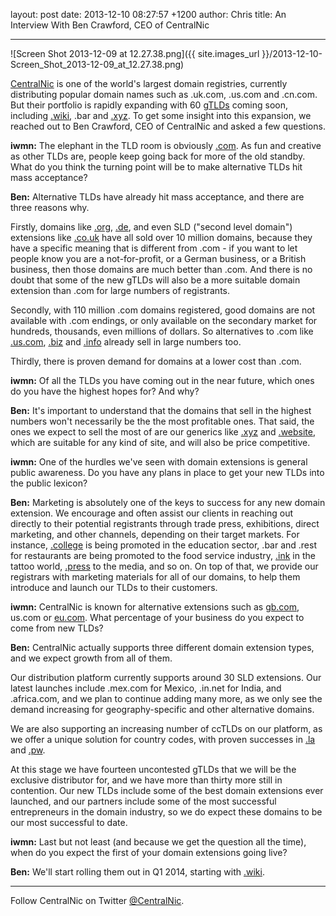 layout: post
date: 2013-12-10 08:27:57 +1200
author: Chris
title: An Interview With Ben Crawford, CEO of CentralNic


----

![Screen Shot 2013-12-09 at 12.27.38.png]({{ site.images_url }}/2013-12-10-Screen_Shot_2013-12-09_at_12.27.38.png)

<!-- excerpt -->

[CentralNic](https://www.centralnic.com) is one of the world's largest domain registries, currently distributing popular domain names such as .uk.com, .us.com and .cn.com. But their portfolio is rapidly expanding with 60 [gTLDs](https://iwantmyname.com/domains/new-gtld-domain-extensions) coming soon, including [.wiki](https://iwantmyname.com/domains/dot-wiki), .bar and [.xyz](https://iwantmyname.com/domains/dot-xyz). To get some insight into this expansion, we reached out to Ben Crawford, CEO of CentralNic and asked a few questions.

<!-- /excerpt -->

**iwmn:** The elephant in the TLD room is obviously [.com](https://iwantmyname.com/domains/com-domain-name-registration-for-commercial). As fun and creative as other TLDs are, people keep going back for more of the old standby. What do you think the turning point will be to make alternative TLDs hit mass acceptance?

**Ben:** Alternative TLDs have already hit mass acceptance, and there are three reasons why. 

Firstly, domains like [.org](https://iwantmyname.com/domains/org-domain-name-registration-for-organisation), [.de](https://iwantmyname.com/domains/de-german-domain-name-registration-for-germany), and even SLD ("second level domain") extensions like [.co.uk](https://iwantmyname.com/domains/co.uk-british-domain-name-registration-for-united-kingdom) have all sold over 10 million domains, because they have a specific meaning that is different from .com - if you want to let people know you are a not-for-profit, or a German business, or a British business, then those domains are much better than .com. And there is no doubt that some of the new gTLDs will also be a more suitable domain extension than .com for large numbers of registrants.

Secondly, with 110 million .com domains registered, good domains are not available with .com endings, or only available on the secondary market for hundreds, thousands, even millions of dollars. So alternatives to .com like [.us.com](https://iwantmyname.com/domains/us.com-american-domain-name-registration-for-united-states-of-america), [.biz](https://iwantmyname.com/domains/biz-domain-name-registration-for-business) and [.info](https://iwantmyname.com/domains/info-domain-name-registration-for-information) already sell in large numbers too. 

Thirdly, there is proven demand for domains at a lower cost than .com.

**iwmn:** Of all the TLDs you have coming out in the near future, which ones do you have the highest hopes for? And why?

**Ben:** It's important to understand that the domains that sell in the highest numbers won't necessarily be the the most profitable ones. That said, the ones we expect to sell the most of are our generics like [.xyz](https://iwantmyname.com/domains/dot-xyz) and [.website](https://iwantmyname.com/domains/dot-website), which are suitable for any kind of site, and will also be price competitive. 

**iwmn:** One of the hurdles we've seen with domain extensions is general public awareness. Do you have any plans in place to get your new TLDs into the public lexicon?

**Ben:** Marketing is absolutely one of the keys to success for any new domain extension. We encourage and often assist our clients in reaching out directly to their potential registrants through trade press, exhibitions, direct marketing, and other channels, depending on their target markets. For instance, [.college](https://iwantmyname.com/domains/dot-college) is being promoted in the education sector, .bar and .rest for restaurants are being promoted to the food service industry, [.ink](https://iwantmyname.com/domains/dot-ink) in the tattoo world, [.press](https://iwantmyname.com/domains/dot-press) to the media, and so on. On top of that, we provide our registrars with marketing materials for all of our domains, to help them introduce and launch our TLDs to their customers.

**iwmn:** CentralNic is known for alternative extensions such as [gb.com](https://iwantmyname.com/domains/gb.com-british-domain-name-registration-for-great-britain), us.com or [eu.com](https://iwantmyname.com/domains/eu.com-domain-name-registration-for-european-union). What percentage of your business do you expect to come from new TLDs?

**Ben:** CentralNic actually supports three different domain extension types, and we expect growth from all of them. 

Our distribution platform currently supports around 30 SLD extensions. Our latest launches include .mex.com for Mexico, .in.net for India, and .africa.com, and we plan to continue adding many more, as we only see the demand increasing for geography-specific and other alternative domains. 

We are also supporting an increasing number of ccTLDs on our platform, as we offer a unique solution for country codes, with proven successes in [.la](https://iwantmyname.com/domains/la-lao-domain-name-registration-for-laos) and [.pw](https://iwantmyname.com/domains/pw-palauan-domain-name-registration-for-palau). 

At this stage we have fourteen uncontested gTLDs that we will be the exclusive distributor for, and we have more than thirty more still in contention. Our new TLDs include some of the best domain extensions ever launched, and our partners include some of the most successful entrepreneurs in the domain industry, so we do expect these domains to be our most successful to date.

**iwmn:** Last but not least (and because we get the question all the time), when do you expect the first of your domain extensions going live? 

**Ben:** We'll start rolling them out in Q1 2014, starting with [.wiki](https://iwantmyname.com/domains/dot-wiki).

***

Follow CentralNic on Twitter [@CentralNic](https://twitter.com/CentralNic).
